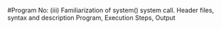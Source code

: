 #Program No: (iii)
Familiarization of system() system call.
Header files, syntax and description
Program, Execution Steps, Output
